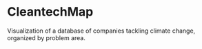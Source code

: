 # CleantechMap
Visualization of a database of companies tackling climate change, organized by problem area. 
